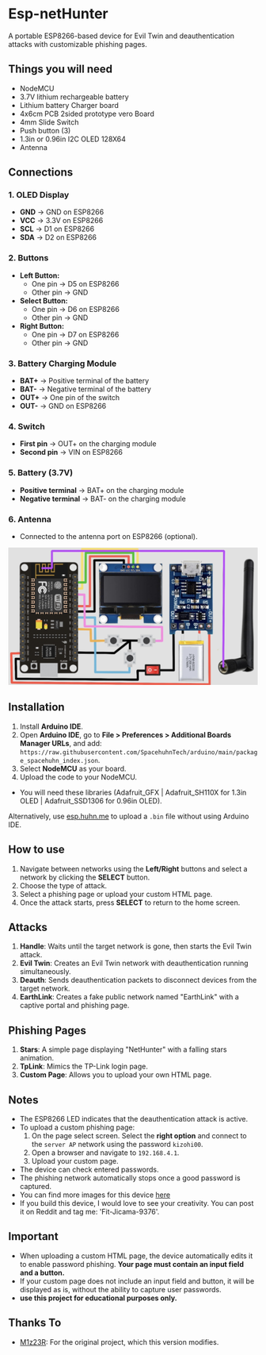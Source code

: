 # Esp-netHunter
A portable ESP8266-based device for Evil Twin and deauthentication attacks with customizable phishing pages.

## Things you will need  
* NodeMCU
* 3.7V lithium rechargeable battery
* Lithium battery Charger board
* 4x6cm PCB 2sided prototype vero Board
* 4mm Slide Switch
* Push button (3)
* 1.3in or 0.96in I2C OLED 128X64
* Antenna

## Connections

### 1. OLED Display
- **GND** → GND on ESP8266  
- **VCC** → 3.3V on ESP8266  
- **SCL** → D1 on ESP8266  
- **SDA** → D2 on ESP8266  

### 2. Buttons
- **Left Button:**
  - One pin → D5 on ESP8266  
  - Other pin → GND  
- **Select Button:**
  - One pin → D6 on ESP8266  
  - Other pin → GND  
- **Right Button:**
  - One pin → D7 on ESP8266  
  - Other pin → GND  

### 3. Battery Charging Module
- **BAT+** → Positive terminal of the battery  
- **BAT-** → Negative terminal of the battery  
- **OUT+** → One pin of the switch  
- **OUT-** → GND on ESP8266  

### 4. Switch
- **First pin** → OUT+ on the charging module  
- **Second pin** → VIN on ESP8266  

### 5. Battery (3.7V)
- **Positive terminal** → BAT+ on the charging module  
- **Negative terminal** → BAT- on the charging module  

### 6. Antenna
- Connected to the antenna port on ESP8266 (optional).


![connections](/images/connections.jpg)


## Installation  
1. Install **Arduino IDE**.  
2. Open **Arduino IDE**, go to **File > Preferences > Additional Boards Manager URLs**, and add:  
   `https://raw.githubusercontent.com/SpacehuhnTech/arduino/main/package_spacehuhn_index.json`.  
3. Select **NodeMCU** as your board.  
4. Upload the code to your NodeMCU.  
* You will need these libraries (Adafruit_GFX | Adafruit_SH110X for 1.3in OLED | Adafruit_SSD1306 for 0.96in OLED).


Alternatively, use [esp.huhn.me](https://esp.huhn.me/) to upload a `.bin` file without using Arduino IDE.  

## How to use  
1. Navigate between networks using the **Left/Right** buttons and select a network by clicking the **SELECT** button.  
2. Choose the type of attack.  
3. Select a phishing page or upload your custom HTML page.  
4. Once the attack starts, press **SELECT** to return to the home screen.  

## Attacks  
1. **Handle**: Waits until the target network is gone, then starts the Evil Twin attack.  
2. **Evil Twin**: Creates an Evil Twin network with deauthentication running simultaneously.  
3. **Deauth**: Sends deauthentication packets to disconnect devices from the target network.  
4. **EarthLink**: Creates a fake public network named "EarthLink" with a captive portal and phishing page.  

## Phishing Pages  
1. **Stars**: A simple page displaying "NetHunter" with a falling stars animation.  
2. **TpLink**: Mimics the TP-Link login page.  
3. **Custom Page**: Allows you to upload your own HTML page.  

## Notes  
- The ESP8266 LED indicates that the deauthentication attack is active.  
- To upload a custom phishing page:  
  1. On the page select screen. Select the **right option** and connect to the `server AP` network using the password `kizohi00`.  
  2. Open a browser and navigate to `192.168.4.1`.  
  3. Upload your custom page.  
- The device can check entered passwords.  
- The phishing network automatically stops once a good password is captured.
- You can find more images for this device [here](https://github.com/kizohi00/Esp-netHunter/tree/main/images)
- If you build this device, I would love to see your creativity. You can post it on Reddit and tag me: 'Fit-Jicama-9376'.

## Important  
- When uploading a custom HTML page, the device automatically edits it to enable password phishing. **Your page must contain an input field and a button.**  
- If your custom page does not include an input field and button, it will be displayed as is, without the ability to capture user passwords.
- **use this project for educational purposes only.**  

## Thanks To  
- [M1z23R](https://github.com/M1z23R): For the original project, which this version modifies.
